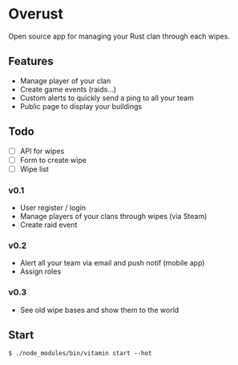 # Overust

Open source app for managing your Rust clan through each wipes.

## Features

- Manage player of your clan
- Create game events (raids...)
- Custom alerts to quickly send a ping to all your team
- Public page to display your buildings

## Todo

- [ ] API for wipes
- [ ] Form to create wipe
- [ ] Wipe list

### v0.1
- User register / login
- Manage players of your clans through wipes (via Steam)
- Create raid event

### v0.2
- Alert all your team via email and push notif (mobile app)
- Assign roles

### v0.3
- See old wipe bases and show them to the world


## Start

`$ ./node_modules/bin/vitamin start --hot`
